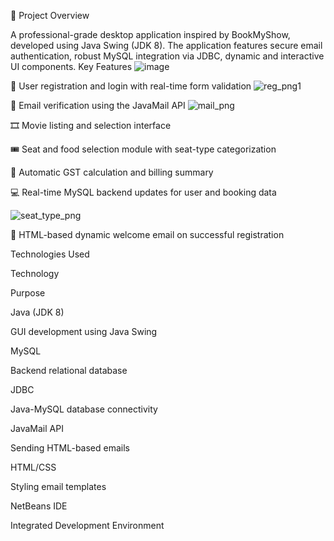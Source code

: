 📌 Project Overview

A professional-grade desktop application inspired by BookMyShow, developed using Java Swing (JDK 8). The application features secure email authentication, robust MySQL integration via JDBC, dynamic and interactive UI components.
 Key Features
![image](https://github.com/user-attachments/assets/522cb5ca-cdba-45bb-8985-d62b13acb964)

📝 User registration and login with real-time form validation
![reg_png1](https://github.com/user-attachments/assets/6f8736ac-3f10-4b0d-b775-7e08d4ff5891)

📧 Email verification using the JavaMail API
![mail_png](https://github.com/user-attachments/assets/e77f35be-d58d-4866-9728-34f247907abf)

🎞️ Movie listing and selection interface

🎟️ Seat and food selection module with seat-type categorization

🧾 Automatic GST calculation and billing summary

💻 Real-time MySQL backend updates for user and booking data

![seat_type_png](https://github.com/user-attachments/assets/b799589b-6e1f-4774-9d89-477bda067722)

📩 HTML-based dynamic welcome email on successful registration

Technologies Used

Technology

Purpose

Java (JDK 8)

GUI development using Java Swing

MySQL

Backend relational database

JDBC

Java-MySQL database connectivity

JavaMail API

Sending HTML-based emails

HTML/CSS

Styling email templates

NetBeans IDE

Integrated Development Environment
